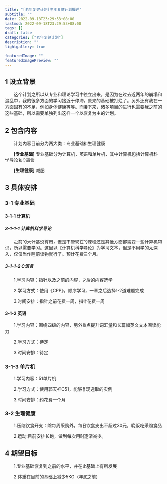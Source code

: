 ```yaml
---
title: "[老年复健计划]老年复健计划概述"
subtitle: ""
date: 2022-09-18T23:29:53+08:00
lastmod: 2022-09-18T23:29:53+08:00
tags: []
draft: false
categories: ["老年复健计划"]
description: ""
lightgallery: true

featuredImage: ""
featuredImagePreview: ""
---
```


##  1 设立背景

&emsp;&emsp;这个计划之所以从专业和理论学习中独立出来，是因为在过去近两年的崩塌和混乱中，我的很多方面的学习接近于停滞，原来的基础被打烂了。另外还有我在一方面固有的不足，例如身体健康等等。而接下来，诸多项目的进行也需要我之前的这些基础，所以需要单独列出这样一个以恢复为主的计划。

## 2 包含内容

&emsp;&emsp;计划内容目前分为两大类：专业基础和生理健康

&emsp;&emsp;**[专业基础]** 专业基础分为计算机，英语和单片机，其中计算机包括计算机科学导论和C语言

&emsp;&emsp;**[生理健康]** 减肥

## 3 具体安排

### 3-1 专业基础

#### 3-1-1 计算机

##### 3-1-1-1 计算机科学导论

&emsp;&emsp;之前的大计基没有用，但是不管现在的课程还是其他方面都需要一些计算机知识，所以需要学习。这里以《计算机科学导论》为学习文本，但是不用学的太深入，仅仅当作睡前读物就行了。预计花费三个月。

##### 3-1-1-2 C语言

&emsp;&emsp;1.学习内容：指针以及之前的内容，之后的内容选学

&emsp;&emsp;2.学习方式：使用《CPP》，顺序学习，一章之后选择1-2道难题完成

&emsp;&emsp;3.时间安排：指针之前花费一周，指针花费一周

#### 3-1-2 英语

&emsp;&emsp;1.学习内容：围绕四级的内容，另外重点提升词汇量和长篇幅英文文本阅读能力

&emsp;&emsp;2.学习方式：待定

&emsp;&emsp;3.时间安排：待定

### 3-1-3 单片机

&emsp;&emsp;1.学习内容：51单片机

&emsp;&emsp;2.学习方式：使用郭天祥C51，能够复现选取的实例

&emsp;&emsp;3.时间安排：约花费一个月

###  3-2 生理健康

&emsp;&emsp;1.压缩饮食开支：除每周采购外，每日饮食支出不超过30元，晚饭吃采购食品

&emsp;&emsp;2.运动:目前安排长跑，做到每次用时逐渐减少。

##  4 期望目标

&emsp;&emsp;1.专业基础恢复到之前的水平，并在此基础上有所发展 

&emsp;&emsp;2.体重在目前的基础上减少5KG（年底之前）

